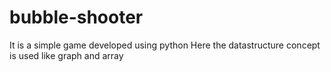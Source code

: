 # bubble-shooter

It is a simple game developed using python
Here the datastructure concept is used like graph and array

